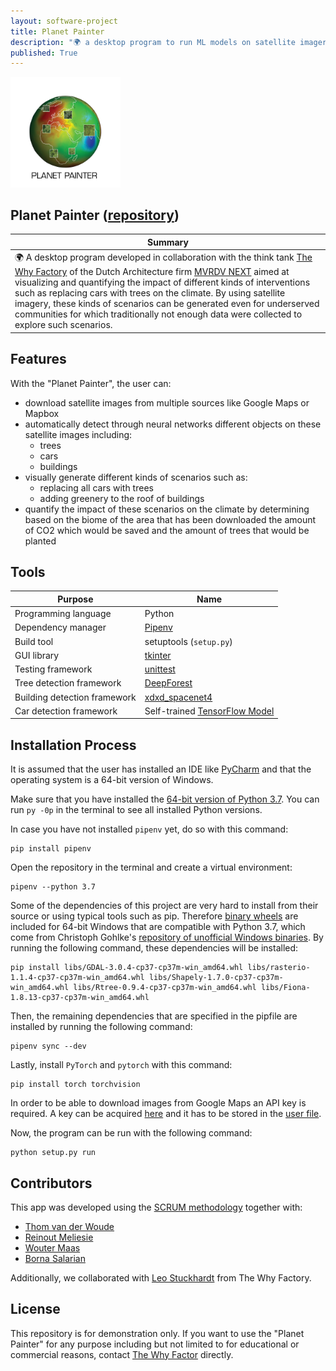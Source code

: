 ```yaml
---
layout: software-project
title: Planet Painter
description: "🌍 a desktop program to run ML models on satellite imagery"
published: True
---
```


<img src= "/assets/software-projects/planet-painter/planet_painter_logo.png" alt="Planet Painter Logo" width="35%">

## Planet Painter ([repository](https://github.com/johanneshagspiel/planet-painter))

| Summary  |
| -------------------------------------------------- |
| 🌍 A desktop program developed in collaboration with the think tank [The Why Factory](https://www.mvrdv.nl/projects/368/the-why-factory) of the Dutch Architecture firm [MVRDV NEXT](https://www.mvrdv.nl/themes/15/next) aimed at visualizing and quantifying the impact of different kinds of interventions such as replacing cars with trees on the climate. By using satellite imagery, these kinds of scenarios can be generated even for underserved communities for which traditionally not enough data were collected to explore such scenarios.|

## Features

With the "Planet Painter", the user can:

- download satellite images from multiple sources like Google Maps or Mapbox
- automatically detect through neural networks different objects on these satellite images including:
  - trees
  - cars
  - buildings
- visually generate different kinds of scenarios such as:
  - replacing all cars with trees
  - adding greenery to the roof of buildings
- quantify the impact of these scenarios on the climate by determining based on the biome of the area that has been downloaded the amount of CO2 which would be saved and the amount of trees that would be planted

## Tools

| Purpose                      | Name                                                                                       |
|------------------------------|--------------------------------------------------------------------------------------------|
| Programming language         | Python                                                                                     |
| Dependency manager           | [Pipenv](https://pipenv.pypa.io/en/latest/)                                                |
| Build tool                   | setuptools (`setup.py`)                                                                    |
| GUI library                  | [tkinter](https://docs.python.org/3/library/tkinter.html)                                  |
| Testing framework            | [unittest](https://docs.python.org/3/library/unittest.html)                                |
| Tree detection framework     | [DeepForest](https://deepforest.readthedocs.io/en/latest/)                                 |
| Building detection framework | [xdxd_spacenet4](https://github.com/CosmiQ/solaris/blob/main/solaris/nets/zoo/__init__.py) |
| Car detection framework      | Self-trained [TensorFlow Model](https://www.tensorflow.org/)                               |


## Installation Process

It is assumed that the user has installed an IDE like [PyCharm](https://www.jetbrains.com/pycharm/) and that the operating system is a 64-bit version of Windows.
	
Make sure that you have installed the [64-bit version of Python 3.7](https://www.python.org/downloads/release/python-370/). You can run `py -0p` in the terminal to see all installed Python versions.

In case you have not installed `pipenv` yet, do so with this command:

	pip install pipenv

Open the repository in the terminal and create a virtual environment:    

    pipenv --python 3.7 

Some of the dependencies of this project are very hard to install from their source or using typical tools such as pip. Therefore [binary wheels](libs) are included for 64-bit Windows that are compatible with Python 3.7, which come from Christoph Gohlke's [repository of unofficial Windows binaries](https://www.lfd.uci.edu/~gohlke/pythonlibs/). By running the following command, these dependencies will be installed:

	pip install libs/GDAL-3.0.4-cp37-cp37m-win_amd64.whl libs/rasterio-1.1.4-cp37-cp37m-win_amd64.whl libs/Shapely-1.7.0-cp37-cp37m-win_amd64.whl libs/Rtree-0.9.4-cp37-cp37m-win_amd64.whl libs/Fiona-1.8.13-cp37-cp37m-win_amd64.whl

Then, the remaining dependencies that are specified in the pipfile are installed by running the following command:

	pipenv sync --dev

Lastly, install `PyTorch` and `pytorch` with this command:
	
	pip install torch torchvision

In order to be able to download images from Google Maps an API key is required. A key can be acquired [here](https://developers.google.com/maps/documentation/javascript/get-api-key) and it has to be stored in the [user file](src/mesh_city/resources/user/users.json).

Now, the program can be run with the following command:

	python setup.py run


## Contributors

This app was developed using the [SCRUM methodology](https://www.scrum.org/resources/what-is-scrum) together with:

- [Thom van der Woude](https://github.com/tbvanderwoude)
- [Reinout Meliesie](https://github.com/Zedfrigg)
- [Wouter Maas](https://github.com/wfvmaas)
- [Borna Salarian](https://github.com/Bsalarian)

Additionally, we collaborated with [Leo Stuckhardt](https://www.mvrdv.nl/about/team/51/leo-stuckardt) from The Why Factory.

## License

This repository is for demonstration only. If you want to use the "Planet Painter" for any purpose including but not limited to for educational or commercial reasons, contact [The Why Factor](javier@thewhyfactory.com) directly. 
